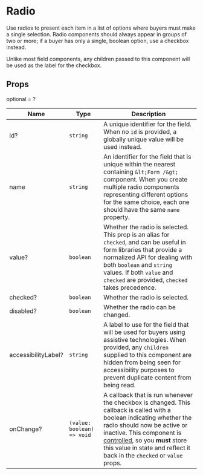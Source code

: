 # Radio

Use radios to present each item in a list of options where buyers must
make a single selection. Radio components should always appear in groups of
two or more; if a buyer has only a single, boolean option, use a checkbox
instead.

Unlike most field components, any children passed to this component will be used
as the label for the checkbox.

## Props

optional = ?

| Name                | Type                                  | Description                                                                                                                                                                                                                                                                                                                                                |
| ------------------- | ------------------------------------- | ---------------------------------------------------------------------------------------------------------------------------------------------------------------------------------------------------------------------------------------------------------------------------------------------------------------------------------------------------------- |
| id?                 | <code>string</code>                   | A unique identifier for the field. When no `id` is provided, a globally unique value will be used instead.                                                                                                                                                                                                                                                 |
| name                | <code>string</code>                   | An identifier for the field that is unique within the nearest containing `&lt;Form /&gt;` component. When you create multiple radio components representing different options for the same choice, each one should have the same `name` property.                                                                                                          |
| value?              | <code>boolean</code>                  | Whether the radio is selected. This prop is an alias for `checked`, and can be useful in form libraries that provide a normalized API for dealing with both `boolean` and `string` values. If both `value` and `checked` are provided, `checked` takes precedence.                                                                                         |
| checked?            | <code>boolean</code>                  | Whether the radio is selected.                                                                                                                                                                                                                                                                                                                             |
| disabled?           | <code>boolean</code>                  | Whether the radio can be changed.                                                                                                                                                                                                                                                                                                                          |
| accessibilityLabel? | <code>string</code>                   | A label to use for the field that will be used for buyers using assistive technologies. When provided, any `children` supplied to this component are hidden from being seen for accessibility purposes to prevent duplicate content from being read.                                                                                                       |
| onChange?           | <code>(value: boolean) => void</code> | A callback that is run whenever the checkbox is changed. This callback is called with a boolean indicating whether the radio should now be active or inactive. This component is [controlled](https://reactjs.org/docs/forms.html#controlled-components), so you **must** store this value in state and reflect it back in the `checked` or `value` props. |
